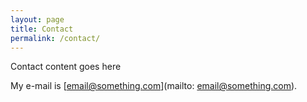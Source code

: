 ```yaml
---
layout: page
title: Contact
permalink: /contact/
---
```


Contact content goes here

My e-mail is [email@something.com](mailto: email@something.com).